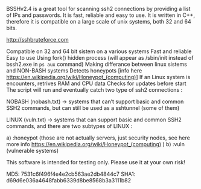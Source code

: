 BSSHv2.4 is a great tool for scanning ssh2 connections by providing a list of IPs and passwords. It is fast, reliable and easy to use. It is written in C++, therefore it is compatible on a large scale of unix systems, both 32 and 64 bits.

http://sshbruteforce.com

Compatible on 32 and 64 bit sistem on a various systems
Fast and reliable
Easy to use
Using fork() hidden process (will appear as /sbin/init instead of bssh2.exe in `ps aux` command)
Making differance between linux sistems and NON-BASH systems
Detects honeypots [info here https://en.wikipedia.org/wiki/Honeypot_(computing)]
If an Linux system is encounters, retrives RAM and CPU data
Checks for updates before start
The script will run and eventually catch two type of ssh2 connections :

NOBASH (nobash.txt) -> systems that can’t support basic and common SSH2 commands, but can still be used as a sshtunnel (some of them)

LINUX (vuln.txt) -> systems that can support basic and common SSH2 commands, and there are two subtypes of LINUX :

a) :honeypot (those are not actually servers, just security nodes, see here more info https://en.wikipedia.org/wiki/Honeypot_(computing) )
b) :vuln (vulnerable systems)

This software is intended for testing only. Please use it at your own risk!

MD5: 7531c6f496f4e4e2cb563ae2db4844c7
SHA1: d69d6e036a4648fabb6339d8be8568b3a3111b82
